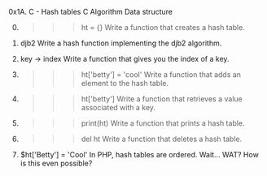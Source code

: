 0x1A. C - Hash tables
C
Algorithm
Data structure

0. >>> ht = {}
Write a function that creates a hash table.

1. djb2
Write a hash function implementing the djb2 algorithm.

2. key -> index
Write a function that gives you the index of a key.

3. >>> ht['betty'] = 'cool'
Write a function that adds an element to the hash table.

4. >>> ht['betty']
Write a function that retrieves a value associated with a key.

5. >>> print(ht)
Write a function that prints a hash table.

6. >>> del ht
Write a function that deletes a hash table.

7. $ht['Betty'] = 'Cool'
In PHP, hash tables are ordered. Wait… WAT? How is this even possible?
